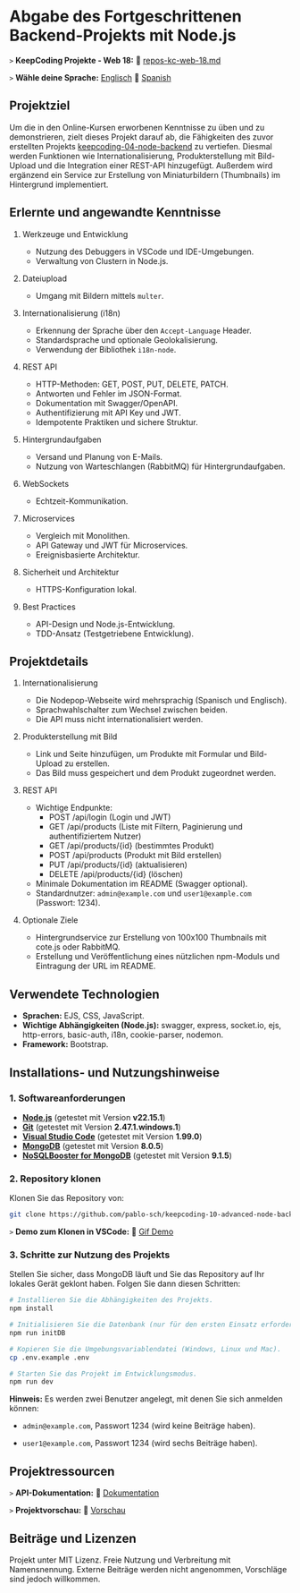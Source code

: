 # Abgabe des Fortgeschrittenen Backend-Projekts mit Node.js

`>` **KeepCoding Projekte - Web 18:** 📁 [repos-kc-web-18.md](https://github.com/pablo-sch/pablo-sch/blob/main/docs/repos-kc-web-18.md)

`>` **Wähle deine Sprache:** [Englisch](README.md) 🔄 [Spanish](README.es.md)

<!-- ------------------------------------------------------------------------------------------- -->

## Projektziel

Um die in den Online-Kursen erworbenen Kenntnisse zu üben und zu demonstrieren, zielt dieses Projekt darauf ab, die Fähigkeiten des zuvor erstellten Projekts [keepcoding-04-node-backend](https://github.com/pablo-sch/keepcoding-04-node-backend.git) zu vertiefen. Diesmal werden Funktionen wie Internationalisierung, Produkterstellung mit Bild-Upload und die Integration einer REST-API hinzugefügt. Außerdem wird ergänzend ein Service zur Erstellung von Miniaturbildern (Thumbnails) im Hintergrund implementiert.

<!-- ------------------------------------------------------------------------------------------- -->

## Erlernte und angewandte Kenntnisse

1. Werkzeuge und Entwicklung

   - Nutzung des Debuggers in VSCode und IDE-Umgebungen.
   - Verwaltung von Clustern in Node.js.

2. Dateiupload

   - Umgang mit Bildern mittels `multer`.

3. Internationalisierung (i18n)

   - Erkennung der Sprache über den `Accept-Language` Header.
   - Standardsprache und optionale Geolokalisierung.
   - Verwendung der Bibliothek `i18n-node`.

4. REST API

   - HTTP-Methoden: GET, POST, PUT, DELETE, PATCH.
   - Antworten und Fehler im JSON-Format.
   - Dokumentation mit Swagger/OpenAPI.
   - Authentifizierung mit API Key und JWT.
   - Idempotente Praktiken und sichere Struktur.

5. Hintergrundaufgaben

   - Versand und Planung von E-Mails.
   - Nutzung von Warteschlangen (RabbitMQ) für Hintergrundaufgaben.

6. WebSockets

   - Echtzeit-Kommunikation.

7. Microservices

   - Vergleich mit Monolithen.
   - API Gateway und JWT für Microservices.
   - Ereignisbasierte Architektur.

8. Sicherheit und Architektur

   - HTTPS-Konfiguration lokal.

9. Best Practices

   - API-Design und Node.js-Entwicklung.
   - TDD-Ansatz (Testgetriebene Entwicklung).

<!-- ------------------------------------------------------------------------------------------- -->

## Projektdetails

1. Internationalisierung

   - Die Nodepop-Webseite wird mehrsprachig (Spanisch und Englisch).
   - Sprachwahlschalter zum Wechsel zwischen beiden.
   - Die API muss nicht internationalisiert werden.

2. Produkterstellung mit Bild

   - Link und Seite hinzufügen, um Produkte mit Formular und Bild-Upload zu erstellen.
   - Das Bild muss gespeichert und dem Produkt zugeordnet werden.

3. REST API

   - Wichtige Endpunkte:
     - POST /api/login (Login und JWT)
     - GET /api/products (Liste mit Filtern, Paginierung und authentifiziertem Nutzer)
     - GET /api/products/{id} (bestimmtes Produkt)
     - POST /api/products (Produkt mit Bild erstellen)
     - PUT /api/products/{id} (aktualisieren)
     - DELETE /api/products/{id} (löschen)
   - Minimale Dokumentation im README (Swagger optional).
   - Standardnutzer: `admin@example.com` und `user1@example.com` (Passwort: 1234).

4. Optionale Ziele

   - Hintergrundservice zur Erstellung von 100x100 Thumbnails mit cote.js oder RabbitMQ.
   - Erstellung und Veröffentlichung eines nützlichen npm-Moduls und Eintragung der URL im README.

<!-- ------------------------------------------------------------------------------------------- -->

## Verwendete Technologien

- **Sprachen:** EJS, CSS, JavaScript.
- **Wichtige Abhängigkeiten (Node.js):** swagger, express, socket.io, ejs, http-errors, basic-auth, i18n, cookie-parser, nodemon.
- **Framework:** Bootstrap.

<!-- ------------------------------------------------------------------------------------------- -->

## Installations- und Nutzungshinweise

### 1. Softwareanforderungen

- **[Node.js](https://nodejs.org/en/download/)** (getestet mit Version **v22.15.1**)
- **[Git](https://git-scm.com/downloads)** (getestet mit Version **2.47.1.windows.1**)
- **[Visual Studio Code](https://code.visualstudio.com/)** (getestet mit Version **1.99.0**)
- **[MongoDB](https://www.mongodb.com/try/download/community)** (getestet mit Version **8.0.5**)
- **[NoSQLBooster for MongoDB](https://nosqlbooster.com/downloads)** (getestet mit Version **9.1.5**)

### 2. Repository klonen

Klonen Sie das Repository von:

```bash
git clone https://github.com/pablo-sch/keepcoding-10-advanced-node-backend.git
```

`>` **Demo zum Klonen in VSCode:** 🎥 [Gif Demo](https://github.com/pablo-sch/pablo-sch/blob/main/etc/clone-tutorial.gif)

### 3. Schritte zur Nutzung des Projekts

Stellen Sie sicher, dass MongoDB läuft und Sie das Repository auf Ihr lokales Gerät geklont haben.
Folgen Sie dann diesen Schritten:

```sh
# Installieren Sie die Abhängigkeiten des Projekts.
npm install

# Initialisieren Sie die Datenbank (nur für den ersten Einsatz erforderlich).
npm run initDB

# Kopieren Sie die Umgebungsvariablendatei (Windows, Linux und Mac).
cp .env.example .env

# Starten Sie das Projekt im Entwicklungsmodus.
npm run dev
```

**Hinweis:** Es werden zwei Benutzer angelegt, mit denen Sie sich anmelden können:

- `admin@example.com`, Passwort 1234 (wird keine Beiträge haben).
- `user1@example.com`, Passwort 1234 (wird sechs Beiträge haben).

   <!-- ------------------------------------------------------------------------------------------- -->

## Projektressourcen

`>` **API-Dokumentation:** 📄 [Dokumentation](api-doc.md)

`>` **Projektvorschau:** 👀 [Vorschau](preview.md)

<!-- ------------------------------------------------------------------------------------------- -->

## Beiträge und Lizenzen

Projekt unter MIT Lizenz. Freie Nutzung und Verbreitung mit Namensnennung. Externe Beiträge werden nicht angenommen, Vorschläge sind jedoch willkommen.
